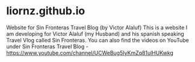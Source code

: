 # liornz.github.io
Website for Sin Fronteras Travel Blog (by Victor Alaluf)
This is a website I am developing for Victor Alaluf (my Husband) and his spanish speaking Travel Vlog called Sin Fronteras.
You can also find the videos on YouTube under Sin Fronteras Travel Blog - https://www.youtube.com/channel/UCWeBug5IyKmZq81ulHUKwkg
